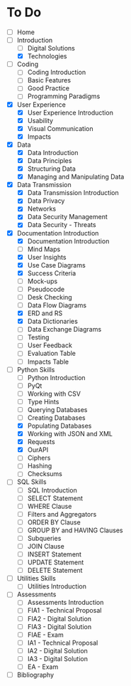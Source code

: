 # To Do

- [ ] Home
- [ ] Introduction
  - [ ] Digital Solutions
  - [x] Technologies
- [ ] Coding
  - [ ] Coding Introduction 
  - [ ] Basic Features
  - [ ] Good Practice
  - [ ] Programming Paradigms
- [x] User Experience
  - [x] User Experience Introduction
  - [x] Usability
  - [x] Visual Communication
  - [x] Impacts
- [x] Data
  - [x] Data Introduction
  - [x] Data Principles
  - [x] Structuring Data
  - [x] Managing and Manipulating Data
- [x] Data Transmission
  - [x] Data Transmission Introduction
  - [x] Data Privacy
  - [x] Networks
  - [x] Data Security Management
  - [x] Data Security - Threats
- [x] Documentation Introduction
  - [x] Documentation Introduction
  - [ ] Mind Maps
  - [x] User Insights
  - [x] Use Case Diagrams
  - [x] Success Criteria
  - [ ] Mock-ups
  - [ ] Pseudocode
  - [ ] Desk Checking
  - [ ] Data Flow Diagrams
  - [x] ERD and RS
  - [x] Data Dictionaries
  - [ ] Data Exchange Diagrams
  - [ ] Testing
  - [ ] User Feedback
  - [ ] Evaluation Table
  - [ ] Impacts Table
- [ ] Python Skills
  - [ ] Python Introduction
  - [ ] PyQt
  - [ ] Working with CSV
  - [ ] Type Hints
  - [ ] Querying Databases
  - [ ] Creating Databases
  - [x] Populating Databases
  - [x] Working with JSON and XML
  - [x] Requests
  - [x] OurAPI
  - [ ] Ciphers
  - [ ] Hashing
  - [ ] Checksums
- [ ] SQL Skills
  - [ ] SQL Introduction
  - [ ] SELECT Statement
  - [ ] WHERE Clause
  - [ ] Filters and Aggregators
  - [ ] ORDER BY Clause
  - [ ] GROUP BY and HAVING Clauses
  - [ ] Subqueries
  - [ ] JOIN Clause
  - [ ] INSERT Statement
  - [ ] UPDATE Statement
  - [ ] DELETE Statement
- [ ] Utilities Skills
  - [ ] Utilities Introduction
- [ ] Assessments
  - [ ] Assessments Introduction
  - [ ] FIA1 - Technical Proposal
  - [ ] FIA2 - Digital Solution
  - [ ] FIA3 - Digital Solution
  - [ ] FIAE - Exam
  - [ ] IA1 - Technical Proposal
  - [ ] IA2 - Digital Solution
  - [ ] IA3 - Digital Solution
  - [ ] EA - Exam
- [ ] Bibliography